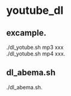 # youtube_dl



## excample. 
   ./dl_yotube.sh mp3 xxx  
   ./dl_yotube.sh mp4 xxx.  


## dl_abema.sh  
  ./dl_abema.sh. 
